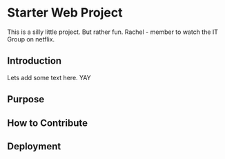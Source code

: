 # Starter Web Project
This is a silly little project. But rather fun. 
Rachel - member to watch the IT Group on netflix. 

## Introduction
Lets add some text here. YAY

## Purpose

## How to Contribute

## Deployment
